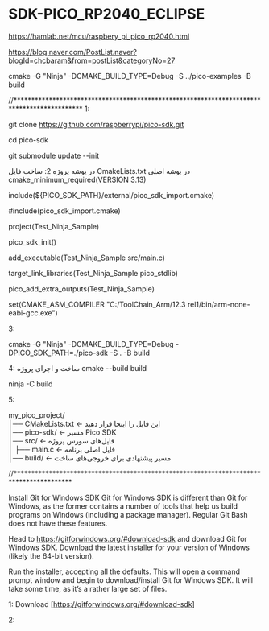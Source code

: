 # SDK-PICO_RP2040_ECLIPSE


https://hamlab.net/mcu/raspbery_pi_pico_rp2040.html

https://blog.naver.com/PostList.naver?blogId=chcbaram&from=postList&categoryNo=27



cmake -G "Ninja" -DCMAKE_BUILD_TYPE=Debug -S ../pico-examples -B build

//*******************************************************************************************
1:

git clone https://github.com/raspberrypi/pico-sdk.git

cd pico-sdk

git submodule update --init


در پوشه پروژه 
2:
ساخت فایل CmakeLists.txt  در پوشه اصلی
cmake_minimum_required(VERSION 3.13)

include(${PICO_SDK_PATH}/external/pico_sdk_import.cmake)


#include(pico_sdk_import.cmake)

project(Test_Ninja_Sample)

pico_sdk_init()

add_executable(Test_Ninja_Sample src/main.c)

target_link_libraries(Test_Ninja_Sample pico_stdlib)

pico_add_extra_outputs(Test_Ninja_Sample)

set(CMAKE_ASM_COMPILER "C:/ToolChain_Arm/12.3 rel1/bin/arm-none-eabi-gcc.exe")


3:

cmake -G "Ninja" -DCMAKE_BUILD_TYPE=Debug -DPICO_SDK_PATH=./pico-sdk -S . -B build

4:
ساخت و اجرای پروژه
cmake --build build



ninja -C build




 5:
 
 my_pico_project/  
│── CMakeLists.txt      ← این فایل را اینجا قرار دهید  
│── pico-sdk/           ← مسیر Pico SDK  
│── src/                ← فایل‌های سورس پروژه  
│   ├── main.c          ← فایل اصلی برنامه  
│── build/              ← مسیر پیشنهادی برای خروجی‌های ساخت  


//****************************************************************************************

Install Git for Windows SDK
Git for Windows SDK is different than Git for Windows, as the former contains a number of tools that help us build programs on Windows (including a package manager). Regular Git Bash does not have these features.

Head to https://gitforwindows.org/#download-sdk and download Git for Windows SDK. Download the latest installer for your version of Windows (likely the 64-bit version).

Run the installer, accepting all the defaults. This will open a command prompt window and begin to download/install Git for Windows SDK. It will take some time, as it’s a rather large set of files.

1: Download [https://gitforwindows.org/#download-sdk]


2:


